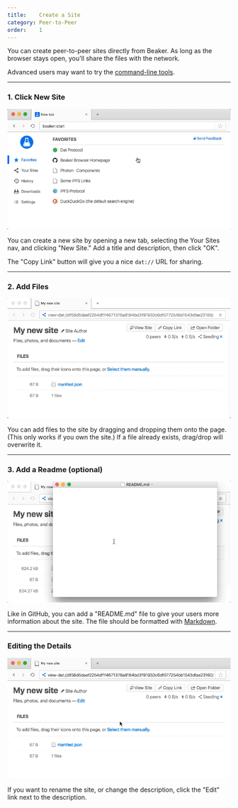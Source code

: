 ```yaml
---
title:    Create a Site
category: Peer-to-Peer
order:    1
---
```


You can create peer-to-peer sites directly from Beaker.
As long as the browser stays open, you'll share the files with the network.

Advanced users may want to try the [command-line tools](/docs/advanced/cli-tools.html).

---

### 1. Click New Site

<img class="doc-gif" title="Creating a new site" src="/img/docs/create-new-site.gif">

You can create a new site by opening a new tab, selecting the Your Sites nav, and clicking "New Site."
Add a title and description, then click "OK".

The "Copy Link" button will give you a nice `dat://` URL for sharing.

---

### 2. Add Files

<img class="doc-gif" title="Add files" src="/img/docs/add-files.gif">

You can add files to the site by dragging and dropping them onto the page.
(This only works if you own the site.)
If a file already exists, drag/drop will overwrite it.

---

### 3. Add a Readme (optional)

<img class="doc-gif" title="Add readme" src="/img/docs/add-readme.gif">

Like in GitHub, you can add a "README.md" file to give your users more information about the site.
The file should be formatted with [Markdown](https://en.wikipedia.org/wiki/Markdown).

---

### Editing the Details

<img class="doc-gif" title="Edit site details" src="/img/docs/edit-site-details.gif">

If you want to rename the site, or change the description, click the "Edit" link next to the description.